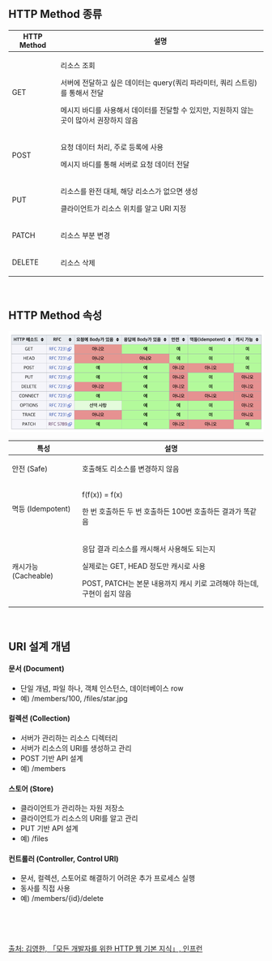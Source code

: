 <br />

## HTTP Method 종류

<table>
    <thead>
        <tr>
            <th>HTTP Method</th>
            <th>설명</th>
        </tr>
    </thead>
    <tbody>
        <tr>
            <td>GET</td>
            <td>
                <p>리소스 조회</p>
                <p>서버에 전달하고 싶은 데이터는 query(쿼리 파라미터, 쿼리 스트링)를 통해서 전달</p>
                <p>메시지 바디를 사용해서 데이터를 전달할 수 있지만, 지원하지 않는 곳이 많아서 권장하지 않음</p>
            </td>
        </tr>
        <tr>
            <td>POST</td>
            <td>
                <p>요청 데이터 처리, 주로 등록에 사용</p>
                <p>메시지 바디를 통해 서버로 요청 데이터 전달</p>
            </td>
        </tr>
        <tr>
            <td>PUT</td>
            <td>
                <p>리소스를 완전 대체, 해당 리소스가 없으면 생성</p>
                <p>클라이언트가 리소스 위치를 알고 URI 지정</p>
            </td>
        </tr>
        <tr>
            <td>PATCH</td>
            <td><p>리소스 부분 변경</p></td>
        </tr>
        <tr>
            <td>DELETE</td>
            <td><p>리소스 삭제</p></td>
        </tr>
    </tbody>
</table>

<br />

## HTTP Method 속성

![alt text](./Figure/Figure6.png)

<p></p>

<table>
    <thead>
        <tr>
            <th>특성</th>
            <th>설명</th>
        </tr>
    </thead>
    <tbody>
        <tr>
            <td>안전 (Safe)</td>
            <td><p>호출해도 리소스를 변경하지 않음</p></td>
        </tr>
        <tr>
            <td>멱등 (Idempotent)</td>
            <td>
                <p>f(f(x)) = f(x)</p>
                <p>한 번 호출하든 두 번 호출하든 100번 호출하든 결과가 똑같음</p>
            </td>
        </tr>
        <tr>
            <td>캐시가능 (Cacheable)</td>
            <td>
                <p>응답 결과 리소스를 캐시해서 사용해도 되는지</p>
                <p>실제로는 GET, HEAD 정도만 캐시로 사용</p>
                <p>POST, PATCH는 본문 내용까지 캐시 키로 고려해야 하는데, 구현이 쉽지 않음</p>
            </td>
        </tr>
    </tbody>
</table>

<br />

## URI 설계 개념

#### 문서 (Document)

- 단일 개념, 파일 하나, 객체 인스턴스, 데이터베이스 row
- 예) /members/100, /files/star.jpg

<p></p>

#### 컬렉션 (Collection)

- 서버가 관리하는 리소스 디렉터리
- 서버가 리소스의 URI를 생성하고 관리
- POST 기반 API 설계
- 예) /members

<p></p>

#### 스토어 (Store)

- 클라이언트가 관리하는 자원 저장소
- 클라이언트가 리소스의 URI를 알고 관리
- PUT 기반 API 설계
- 예) /files

<p></p>

#### 컨트롤러 (Controller, Control URI)

- 문서, 컬렉션, 스토어로 해결하기 어려운 추가 프로세스 실행
- 동사를 직접 사용
- 예) /members/{id}/delete

<br />
<br />
<br />

[출처: 김영한, 「모든 개발자를 위한 HTTP 웹 기본 지식」, 인프런](https://www.inflearn.com/course/http-%EC%9B%B9-%EB%84%A4%ED%8A%B8%EC%9B%8C%ED%81%AC/dashboard)

<br />
